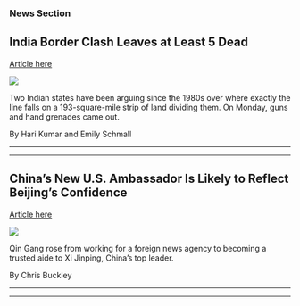 ### News Section 
India Border Clash Leaves at Least 5 Dead
-----------------------------------------

[Article here](https://www.nytimes.com/2021/07/27/world/asia/india-assam-mizoram-border.html)

[![](https://static01.nyt.com/images/2021/07/27/world/27INDIA-STANDOFF/27INDIA-STANDOFF-superJumbo.jpg)](https://www.nytimes.com/2021/07/27/world/asia/india-assam-mizoram-border.html)

Two Indian states have been arguing since the 1980s over where exactly the line falls on a 193-square-mile strip of land dividing them. On Monday, guns and hand grenades came out.

By Hari Kumar and Emily Schmall

* * *

* * *

China’s New U.S. Ambassador Is Likely to Reflect Beijing’s Confidence
---------------------------------------------------------------------

[Article here](https://www.nytimes.com/2021/07/28/world/asia/china-ambassador-qin-gang.html)

[![](https://static01.nyt.com/images/2021/05/06/world/00china-ambassador-hfo/00china-ambassador-hfo-superJumbo.jpg)](https://www.nytimes.com/2021/07/28/world/asia/china-ambassador-qin-gang.html)

Qin Gang rose from working for a foreign news agency to becoming a trusted aide to Xi Jinping, China’s top leader.

By Chris Buckley

* * *

* * *
